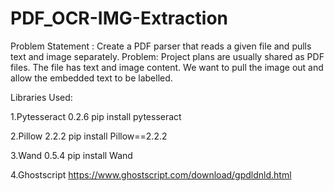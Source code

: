 # PDF_OCR-IMG-Extraction

Problem Statement : Create a PDF parser that reads a given file and pulls text and image separately.
Problem: Project plans are usually shared as PDF files. The file has text and image content. We want to pull the image out and allow the embedded text to be labelled.



Libraries Used:

1.Pytesseract 0.2.6
pip install pytesseract

2.Pillow 2.2.2
pip install Pillow==2.2.2

3.Wand 0.5.4
pip install Wand

4.Ghostscript 
https://www.ghostscript.com/download/gpdldnld.html


